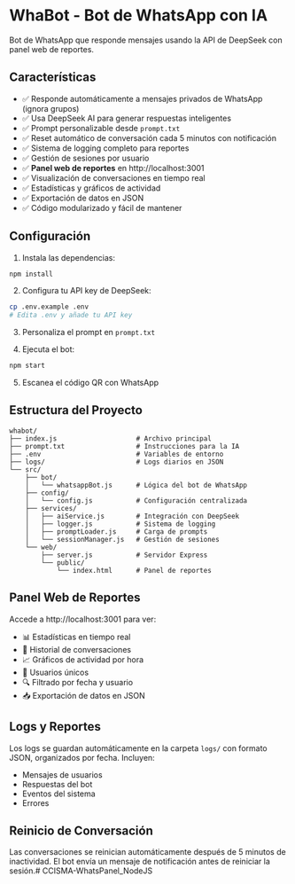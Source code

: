 # WhaBot - Bot de WhatsApp con IA

Bot de WhatsApp que responde mensajes usando la API de DeepSeek con panel web de reportes.

## Características

- ✅ Responde automáticamente a mensajes privados de WhatsApp (ignora grupos)
- ✅ Usa DeepSeek AI para generar respuestas inteligentes
- ✅ Prompt personalizable desde `prompt.txt`
- ✅ Reset automático de conversación cada 5 minutos con notificación
- ✅ Sistema de logging completo para reportes
- ✅ Gestión de sesiones por usuario
- ✅ **Panel web de reportes** en http://localhost:3001
- ✅ Visualización de conversaciones en tiempo real
- ✅ Estadísticas y gráficos de actividad
- ✅ Exportación de datos en JSON
- ✅ Código modularizado y fácil de mantener

## Configuración

1. Instala las dependencias:
```bash
npm install
```

2. Configura tu API key de DeepSeek:
```bash
cp .env.example .env
# Edita .env y añade tu API key
```

3. Personaliza el prompt en `prompt.txt`

4. Ejecuta el bot:
```bash
npm start
```

5. Escanea el código QR con WhatsApp

## Estructura del Proyecto

```
whabot/
├── index.js                    # Archivo principal
├── prompt.txt                  # Instrucciones para la IA
├── .env                        # Variables de entorno
├── logs/                       # Logs diarios en JSON
└── src/
    ├── bot/
    │   └── whatsappBot.js      # Lógica del bot de WhatsApp
    ├── config/
    │   └── config.js           # Configuración centralizada
    ├── services/
    │   ├── aiService.js        # Integración con DeepSeek
    │   ├── logger.js           # Sistema de logging
    │   ├── promptLoader.js     # Carga de prompts
    │   └── sessionManager.js   # Gestión de sesiones
    └── web/
        ├── server.js           # Servidor Express
        └── public/
            └── index.html      # Panel de reportes
```

## Panel Web de Reportes

Accede a http://localhost:3001 para ver:

- 📊 Estadísticas en tiempo real
- 💬 Historial de conversaciones
- 📈 Gráficos de actividad por hora
- 👥 Usuarios únicos
- 🔍 Filtrado por fecha y usuario
- 📥 Exportación de datos en JSON

## Logs y Reportes

Los logs se guardan automáticamente en la carpeta `logs/` con formato JSON, organizados por fecha. Incluyen:

- Mensajes de usuarios
- Respuestas del bot
- Eventos del sistema
- Errores

## Reinicio de Conversación

Las conversaciones se reinician automáticamente después de 5 minutos de inactividad. El bot envía un mensaje de notificación antes de reiniciar la sesión.#   C C I S M A - W h a t s P a n e l _ N o d e J S  
 